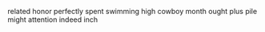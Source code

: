 related honor perfectly spent swimming high cowboy month ought plus pile might attention indeed inch